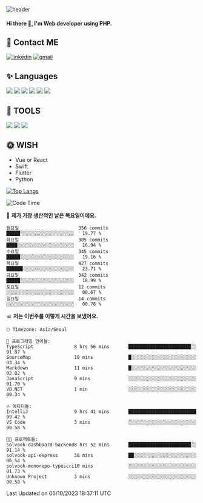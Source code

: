 ![header](https://capsule-render.vercel.app/api?type=waving&color=auto&height=300&section=header&text=Elin&fontSize=90&animation=twinkling)

#### Hi there 👋, I'm <b>Web developer</b> using PHP. ####

<!--
- 🔭 I’m currently working on Uniwill
- 🌱 I’m currently learning Vue or React or Python.
-->

<!---#### I am PHP developer --->

## 💌 Contact ME ###
[<img src='https://img.shields.io/badge/-EunjiKo-%230A66C2?style=flat-square&logo=LinkedIn&logoColor=white' alt='linkedin'>](https://www.linkedin.com/in/https://www.linkedin.com/in/eunji-ko-00a907164//)  [<img src='https://img.shields.io/badge/-einee214%40gmail.com-%23EA4335?style=flat-square&logo=Gmail&logoColor=white' alt='gmail'>](einee214@gmail.com)  


## ✨ Languages
<img src='https://img.shields.io/badge/-PHP-%23777BB4?style=for-the-badge&logo=PHP&logoColor=white'> <img src='https://img.shields.io/badge/-Laravel-%23FF2D20?style=for-the-badge&logo=Laravel&logoColor=white'> <img src='https://img.shields.io/badge/Jquery-%230769AD?style=for-the-badge&logo=Jquery&logoColor=white'> <img src='https://img.shields.io/badge/CSS3-%231572B6?style=for-the-badge&logo=CSS3&logoColor=white'> <img src='https://img.shields.io/badge/Bootstrap-%237952B3?style=for-the-badge&logo=Bootstrap&logoColor=white' > <img src='https://img.shields.io/badge/MySQL-%234479A1?style=for-the-badge&logo=MySQL&logoColor=white' >

## 🌷 TOOLS
<img src='https://img.shields.io/badge/PHPSTORM-%23000000?style=for-the-badge&logo=PhpStorm&logoColor=white' > <img src='https://img.shields.io/badge/GitLab-%23FCA121?style=for-the-badge&logo=GitLab&logoColor=white' > <img src='https://img.shields.io/badge/GitHub-%23181717?style=for-the-badge&logo=GitHub&logoColor=white'>


## 🌞 WISH
- Vue or React
- Swift
- Flutter
- Python


[![Top Langs](https://github-readme-stats.vercel.app/api/top-langs/?username=ein214&layout=compact)](https://github.com/anuraghazra/github-readme-stats)

<!--START_SECTION:waka-->
![Code Time](http://img.shields.io/badge/Code%20Time-2%2C937%20hrs%2054%20mins-blue)

📅 **제가 가장 생산적인 날은 목요일이에요.** 

```text
월요일                      356 commits         █████░░░░░░░░░░░░░░░░░░░░   19.77 % 
화요일                      305 commits         ████░░░░░░░░░░░░░░░░░░░░░   16.94 % 
수요일                      345 commits         █████░░░░░░░░░░░░░░░░░░░░   19.16 % 
목요일                      427 commits         ██████░░░░░░░░░░░░░░░░░░░   23.71 % 
금요일                      342 commits         █████░░░░░░░░░░░░░░░░░░░░   18.99 % 
토요일                      12 commits          ░░░░░░░░░░░░░░░░░░░░░░░░░   00.67 % 
일요일                      14 commits          ░░░░░░░░░░░░░░░░░░░░░░░░░   00.78 % 
```


📊 **저는 이번주를 이렇게 시간을 보냈어요.** 

```text
🕑︎ Timezone: Asia/Seoul

💬 프로그래밍 언어들: 
TypeScript               8 hrs 56 mins       ███████████████████████░░   91.87 % 
SourceMap                19 mins             █░░░░░░░░░░░░░░░░░░░░░░░░   03.34 % 
Markdown                 11 mins             █░░░░░░░░░░░░░░░░░░░░░░░░   02.02 % 
JavaScript               9 mins              ░░░░░░░░░░░░░░░░░░░░░░░░░   01.70 % 
VB.NET                   1 min               ░░░░░░░░░░░░░░░░░░░░░░░░░   00.34 % 

🔥 에디터들: 
IntelliJ                 9 hrs 41 mins       █████████████████████████   99.42 % 
VS Code                  3 mins              ░░░░░░░░░░░░░░░░░░░░░░░░░   00.58 % 

🐱‍💻 프로젝트들: 
solvook-dashboard-backend8 hrs 52 mins       ███████████████████████░░   91.14 % 
solvook-api-express      38 mins             ██░░░░░░░░░░░░░░░░░░░░░░░   06.54 % 
solvook-monorepo-typescri10 mins             ░░░░░░░░░░░░░░░░░░░░░░░░░   01.73 % 
Unknown Project          3 mins              ░░░░░░░░░░░░░░░░░░░░░░░░░   00.58 % 
```


 Last Updated on 05/10/2023 18:37:11 UTC
<!--END_SECTION:waka-->

<!---![GitHub stats](https://github-readme-stats.vercel.app/api?username=ein214&show_icons=true&theme=dracula)  --->



